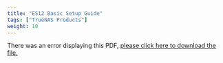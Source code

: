 ```yaml
---
title: "ES12 Basic Setup Guide"
tags: ["TrueNAS Products"]
weight: 10
---
```


<object data="https://www.truenas.com/docs/files/ES12BSGv1_7.pdf" type="application/pdf" width="95%" height="1000">
  There was an error displaying this PDF, <a href="https://www.truenas.com/docs/files/ES12BSGv1_7.pdf">please click here to download the file.</a>
</object>
